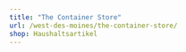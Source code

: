 ```yaml
---
title: "The Container Store"
url: /west-des-moines/the-container-store/
shop: Haushaltsartikel
---
```

